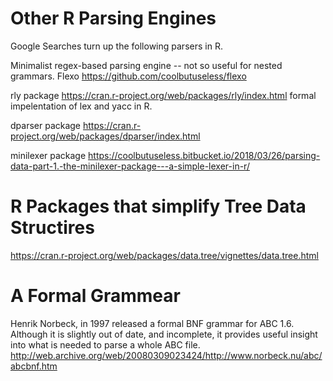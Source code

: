 
# Other R Parsing Engines
Google Searches turn up the following parsers in R.

Minimalist regex-based parsing engine -- not so useful for nested 
grammars.
Flexo https://github.com/coolbutuseless/flexo

rly package
https://cran.r-project.org/web/packages/rly/index.html
formal impelentation of lex and yacc in R.

dparser package
https://cran.r-project.org/web/packages/dparser/index.html

minilexer package
https://coolbutuseless.bitbucket.io/2018/03/26/parsing-data-part-1.-the-minilexer-package---a-simple-lexer-in-r/


# R Packages that simplify Tree Data Structires
https://cran.r-project.org/web/packages/data.tree/vignettes/data.tree.html


# A Formal Grammear 
Henrik Norbeck, in 1997 released a formal BNF grammar for ABC 1.6.  Although 
it is slightly out of date, and incomplete, it provides useful insight into
what is needed to parse a whole ABC file.
http://web.archive.org/web/20080309023424/http://www.norbeck.nu/abc/abcbnf.htm
